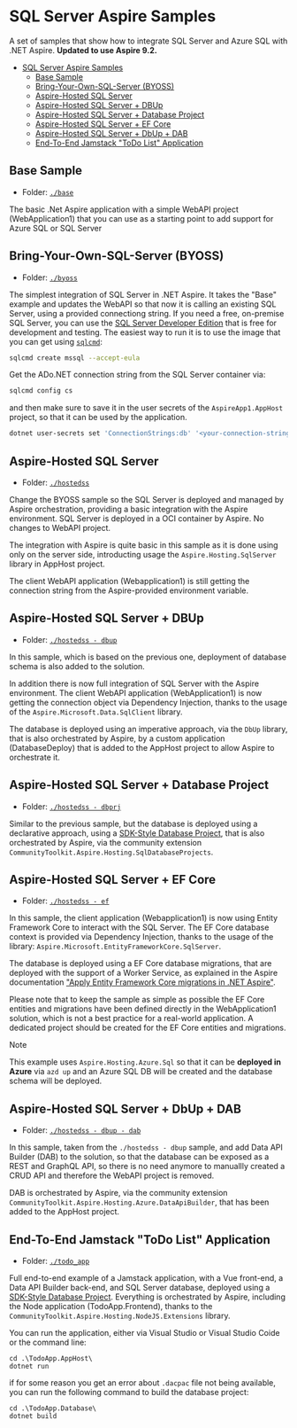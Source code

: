 # SQL Server Aspire Samples

A set of samples that show how to integrate SQL Server and Azure SQL with .NET Aspire. **Updated to use Aspire 9.2.**

+ [SQL Server Aspire Samples](#sql-server-aspire-samples)
  + [Base Sample](#base-sample)
  + [Bring-Your-Own-SQL-Server (BYOSS)](#bring-your-own-sql-server-byoss)
  + [Aspire-Hosted SQL Server](#aspire-hosted-sql-server)
  + [Aspire-Hosted SQL Server + DBUp](#aspire-hosted-sql-server--dbup)
  + [Aspire-Hosted SQL Server + Database Project](#aspire-hosted-sql-server--database-project)
  + [Aspire-Hosted SQL Server + EF Core](#aspire-hosted-sql-server--ef-core)
  + [Aspire-Hosted SQL Server + DbUp + DAB](#aspire-hosted-sql-server--dbup--dab)
  + [End-To-End Jamstack "ToDo List" Application](#end-to-end-jamstack-todo-list-application)

## Base Sample

- Folder: [`./base`](./base)

The basic .Net Aspire application with a simple WebAPI project (WebApplication1) that you can use as a starting point to add support for Azure SQL or SQL Server

## Bring-Your-Own-SQL-Server (BYOSS)

- Folder: [`./byoss`](./byoss)

The simplest integration of SQL Server in .NET Aspire. It takes the "Base" example and updates the WebAPI so that now it is calling an existing SQL Server, using a provided connectiong string. If you need a free, on-premise SQL Server, you can use the [SQL Server Developer Edition](https://www.microsoft.com/en-us/sql-server/sql-server-downloads) that is free for development and testing. The easiest way to run it is to use the image that you can get using [`sqlcmd`](https://azuresql.dev/content/sql-server-dev-go-sqlcmd):

```bash
sqlcmd create mssql --accept-eula
```

Get the ADo.NET connection string from the SQL Server container via:

```bash
sqlcmd config cs
```

and then make sure to save it in the user secrets of the `AspireApp1.AppHost` project, so that it can be used by the application. 

```bash
dotnet user-secrets set 'ConnectionStrings:db' '<your-connection-string>'
```

## Aspire-Hosted SQL Server

- Folder: [`./hostedss`](./hostedss)

Change the BYOSS sample so the SQL Server is deployed and managed by Aspire orchestration, providing a basic integration with the Aspire environment. SQL Server is deployed in a OCI container by Aspire. No changes to WebAPI project.

The integration with Aspire is quite basic in this sample as it is done using only on the server side, introducting usage the `Aspire.Hosting.SqlServer` library in AppHost project. 

The client WebAPI application (Webapplication1) is still getting the connection string from the Aspire-provided environment variable.

## Aspire-Hosted SQL Server + DBUp

- Folder: [`./hostedss - dbup`](./hostedss%20-%20dbup)

In this sample, which is based on the previous one, deployment of database schema is also added to the solution. 

In addition there is now full integration of SQL Server with the Aspire environment. The client WebAPI application (WebApplication1) is now getting the connection object via Dependency Injection, thanks to the usage of the `Aspire.Microsoft.Data.SqlClient` library. 

The database is deployed using an imperative approach, via the `DbUp` library, that is also orchestrated by Aspire, by a custom application (DatabaseDeploy) that is added to the AppHost project to allow Aspire to orchestrate it.

## Aspire-Hosted SQL Server + Database Project

- Folder: [`./hostedss - dbprj`](./hostedss%20-%20dbprj)

Similar to the previous sample, but the database is deployed using a declarative approach, using a [SDK-Style Database Project](https://techcommunity.microsoft.com/blog/azuresqlblog/the-microsoft-build-sql-project-sdk-is-now-generally-available/4392063), that is also orchestrated by Aspire, via the community extension `CommunityToolkit.Aspire.Hosting.SqlDatabaseProjects`.

## Aspire-Hosted SQL Server + EF Core

- Folder: [`./hostedss - ef`](./hostedss%20-%20ef)

In this sample, the client application (Webapplication1) is now using Entity Framework Core to interact with the SQL Server. The EF Core database context is provided via Dependency Injection, thanks to the usage of the library: `Aspire.Microsoft.EntityFrameworkCore.SqlServer`.

The database is deployed using a EF Core database migrations, that are deployed with the support of a Worker Service, as explained in the Aspire documentation ["Apply Entity Framework Core migrations in .NET Aspire"](https://learn.microsoft.com/en-us/dotnet/aspire/database/ef-core-migrations).

Please note that to keep the sample as simple as possible the EF Core entities and migrations have been defined directly in the WebApplication1 solution, which is not a best practice for a real-world application. A dedicated project should be created for the EF Core entities and migrations.

> [!NOTE]
> This example uses `Aspire.Hosting.Azure.Sql` so that it can be **deployed in Azure** via `azd up` and an Azure SQL DB will be created and the database schema will be deployed.

## Aspire-Hosted SQL Server + DbUp + DAB

- Folder: [`./hostedss - dbup - dab`](./hostedss%20-%20dbup%20-%20dab)

In this sample, taken from the `./hostedss - dbup` sample, and add Data API Builder (DAB) to the solution, so that the database can be exposed as a REST and GraphQL API, so there is no need anymore to manuallly created a CRUD API and therefore the WebAPI project is removed.

DAB is orchestrated by Aspire, via the community extension `CommunityToolkit.Aspire.Hosting.Azure.DataApiBuilder`, that has been added to the AppHost project.

## End-To-End Jamstack "ToDo List" Application 

- Folder: [`./todo_app`](./todo_app)

Full end-to-end example of a Jamstack application, with a Vue front-end, a Data API Builder back-end, and SQL Server database, deployed using a [SDK-Style Database Project](https://techcommunity.microsoft.com/blog/azuresqlblog/the-microsoft-build-sql-project-sdk-is-now-generally-available/4392063). Everything is orchestrated by Aspire, including the Node application (TodoApp.Frontend), thanks to the `CommunityToolkit.Aspire.Hosting.NodeJS.Extensions` library.

You can run the application, either via Visual Studio or Visual Studio Coide or the command line:

```
cd .\TodoApp.AppHost\
dotnet run
```

if for some reason you get an error about `.dacpac` file not being available, you can run the following command to build the database project:

```
cd .\TodoApp.Database\
dotnet build
```

